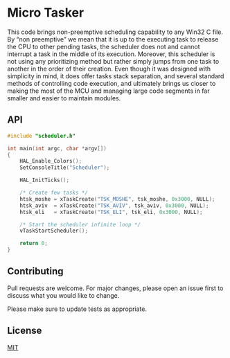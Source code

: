 # Micro Tasker

This code brings non-preemptive scheduling capability to any Win32 C file.
By “non preemptive” we mean that it is up to the executing task to release the CPU to other pending tasks,
the scheduler does not and cannot interrupt a task in the middle of its execution. 
Moreover, this scheduler is not using any prioritizing method but rather simply jumps from one task to another
in the order of their creation.
Even though it was designed with simplicity in mind, it does offer tasks stack separation, and 
several standard methods of controlling code execution, and ultimately brings us closer to
making the most of the MCU and managing large code segments in far
smaller and easier to maintain modules.

## API

```c
#include "scheduler.h"

int main(int argc, char *argv[])
{
    HAL_Enable_Colors();
    SetConsoleTitle("Scheduler");

    HAL_InitTicks();

    /* Create few tasks */
    htsk_moshe = xTaskCreate("TSK_MOSHE", tsk_moshe, 0x3000, NULL);
    htsk_aviv  = xTaskCreate("TSK_AVIV", tsk_aviv, 0x3000, NULL);
    htsk_eli   = xTaskCreate("TSK_ELI", tsk_eli, 0x3000, NULL);

    /* Start the scheduler infinite loop */
    vTaskStartScheduler();

    return 0;
}
```

## Contributing
Pull requests are welcome. For major changes, please open an issue first to discuss what you would like to change.

Please make sure to update tests as appropriate.

## License
[MIT](https://choosealicense.com/licenses/mit/)

